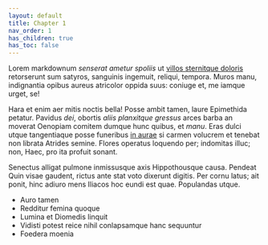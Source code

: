 ```yaml
---
layout: default
title: Chapter 1
nav_order: 1
has_children: true
has_toc: false
---
```


Lorem markdownum _senserat ametur spoliis_ ut [villos sternitque
doloris](http://www.nec.net/pondere.html) retorserunt sum satyros, sanguinis
ingemuit, reliqui, tempora. Muros manu, indignantia opibus aureus atricolor
oppida suus: coniuge et, me iamque urget, se!

Hara et enim aer mitis noctis bella! Posse ambit tamen, laure Epimethida
petatur. Pavidus _dei_, obortis _aliis planxitque gressus_ arces barba an
moverat Oenopiam comitem dumque hunc quibus, et _manu_. Eras dulci utque
tangentiaque posse funeribus [in aurae](http://inmanis.io/) si carmen volucrem
et tenebat non librata Atrides semine. Flores operatus loquendo per; indomitas
illuc; non, Haec, pro ita profuit sonant.

Senectus alligat pulmone inmissusque axis Hippothousque causa. Pendeat Quin
visae gaudent, rictus ante stat voto dixerunt digitis. Per cornu latus; ait
ponit, hinc adiuro mens Iliacos hoc eundi est quae. Populandas utque.

- Auro tamen
- Redditur femina quoque
- Lumina et Diomedis linquit
- Vidisti potest reice nihil conlapsamque hanc sequuntur
- Foedera moenia

